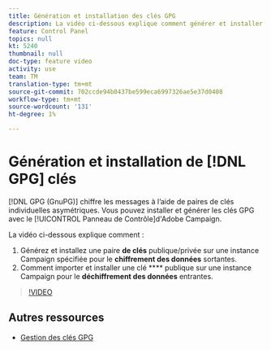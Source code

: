 ```yaml
---
title: Génération et installation des clés GPG
description: La vidéo ci-dessous explique comment générer et installer une paire de clés publique/privée sur une instance Campaign spécifique pour le chiffrement des données sortantes et comment importer et installer une clé publique sur une instance Campaign pour le déchiffrement des données entrantes.
feature: Control Panel
topics: null
kt: 5240
thumbnail: null
doc-type: feature video
activity: use
team: TM
translation-type: tm+mt
source-git-commit: 702ccde94b0437be599eca6997326ae5e37d0408
workflow-type: tm+mt
source-wordcount: '131'
ht-degree: 1%

---
```



# Génération et installation de [!DNL GPG] clés

[!DNL GPG (GnuPG)] chiffre les messages à l’aide de paires de clés individuelles asymétriques. Vous pouvez installer et générer les clés GPG avec le [!UICONTROL Panneau de Contrôle]d&#39;Adobe Campaign.

La vidéo ci-dessous explique comment :

1. Générez et installez une paire **de clés** publique/privée sur une instance Campaign spécifiée pour le **chiffrement des données** sortantes.
2. Comment importer et installer une clé **** publique sur une instance Campaign pour le **déchiffrement des données** entrantes.

>[!VIDEO](https://video.tv.adobe.com/v/34201?quality=12)

## Autres ressources

* [Gestion des clés GPG](https://docs.adobe.com/content/help/en/control-panel/using/instances-settings/gpg-keys-management.html)
